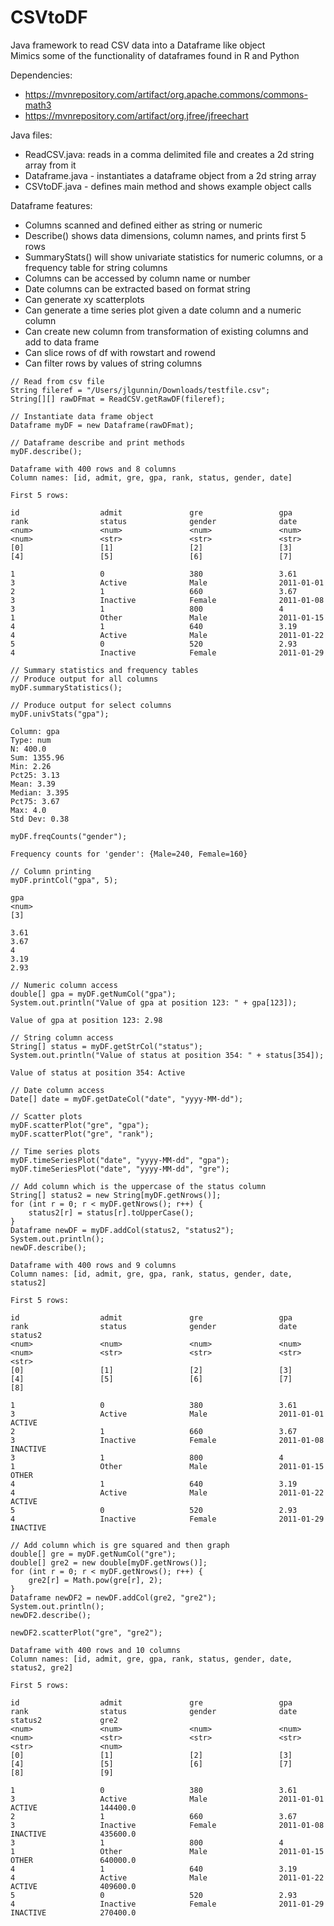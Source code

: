 # CSVtoDF
Java framework to read CSV data into a Dataframe like object  
Mimics some of the functionality of dataframes found in R and Python

Dependencies: 
- https://mvnrepository.com/artifact/org.apache.commons/commons-math3
- https://mvnrepository.com/artifact/org.jfree/jfreechart

Java files:
- ReadCSV.java: reads in a comma delimited file and creates a 2d string array from it
- Dataframe.java - instantiates a dataframe object from a 2d string array
- CSVtoDF.java - defines main method and shows example object calls

Dataframe features:
- Columns scanned and defined either as string or numeric
- Describe() shows data dimensions, column names, and prints first 5 rows
- SummaryStats() will show univariate statistics for numeric columns, or a frequency table for string columns
- Columns can be accessed by column name or number
- Date columns can be extracted based on format string
- Can generate xy scatterplots
- Can generate a time series plot given a date column and a numeric column
- Can create new column from transformation of existing columns and add to data frame
- Can slice rows of df with rowstart and rowend
- Can filter rows by values of string columns    

```
// Read from csv file
String fileref = "/Users/jlgunnin/Downloads/testfile.csv";
String[][] rawDFmat = ReadCSV.getRawDF(fileref);

// Instantiate data frame object
Dataframe myDF = new Dataframe(rawDFmat);

// Dataframe describe and print methods
myDF.describe();

Dataframe with 400 rows and 8 columns
Column names: [id, admit, gre, gpa, rank, status, gender, date]

First 5 rows:

id                  admit               gre                 gpa                 rank                status              gender              date                
<num>               <num>               <num>               <num>               <num>               <str>               <str>               <str>               
[0]                 [1]                 [2]                 [3]                 [4]                 [5]                 [6]                 [7]                 

1                   0                   380                 3.61                3                   Active              Male                2011-01-01          
2                   1                   660                 3.67                3                   Inactive            Female              2011-01-08          
3                   1                   800                 4                   1                   Other               Male                2011-01-15          
4                   1                   640                 3.19                4                   Active              Male                2011-01-22          
5                   0                   520                 2.93                4                   Inactive            Female              2011-01-29          

// Summary statistics and frequency tables
// Produce output for all columns 
myDF.summaryStatistics(); 

// Produce output for select columns
myDF.univStats("gpa");

Column: gpa
Type: num
N: 400.0
Sum: 1355.96
Min: 2.26
Pct25: 3.13
Mean: 3.39
Median: 3.395
Pct75: 3.67
Max: 4.0
Std Dev: 0.38

myDF.freqCounts("gender");

Frequency counts for 'gender': {Male=240, Female=160}

// Column printing
myDF.printCol("gpa", 5);

gpa
<num>
[3]

3.61
3.67
4
3.19
2.93

// Numeric column access
double[] gpa = myDF.getNumCol("gpa");
System.out.println("Value of gpa at position 123: " + gpa[123]);
        
Value of gpa at position 123: 2.98

// String column access
String[] status = myDF.getStrCol("status");
System.out.println("Value of status at position 354: " + status[354]);

Value of status at position 354: Active

// Date column access
Date[] date = myDF.getDateCol("date", "yyyy-MM-dd");

// Scatter plots
myDF.scatterPlot("gre", "gpa");
myDF.scatterPlot("gre", "rank");

// Time series plots
myDF.timeSeriesPlot("date", "yyyy-MM-dd", "gpa");
myDF.timeSeriesPlot("date", "yyyy-MM-dd", "gre");

// Add column which is the uppercase of the status column
String[] status2 = new String[myDF.getNrows()];
for (int r = 0; r < myDF.getNrows(); r++) {
    status2[r] = status[r].toUpperCase();
}
Dataframe newDF = myDF.addCol(status2, "status2");
System.out.println();
newDF.describe();

Dataframe with 400 rows and 9 columns
Column names: [id, admit, gre, gpa, rank, status, gender, date, status2]

First 5 rows:

id                  admit               gre                 gpa                 rank                status              gender              date                status2             
<num>               <num>               <num>               <num>               <num>               <str>               <str>               <str>               <str>               
[0]                 [1]                 [2]                 [3]                 [4]                 [5]                 [6]                 [7]                 [8]                 

1                   0                   380                 3.61                3                   Active              Male                2011-01-01          ACTIVE              
2                   1                   660                 3.67                3                   Inactive            Female              2011-01-08          INACTIVE            
3                   1                   800                 4                   1                   Other               Male                2011-01-15          OTHER               
4                   1                   640                 3.19                4                   Active              Male                2011-01-22          ACTIVE              
5                   0                   520                 2.93                4                   Inactive            Female              2011-01-29          INACTIVE 

// Add column which is gre squared and then graph
double[] gre = myDF.getNumCol("gre");
double[] gre2 = new double[myDF.getNrows()];
for (int r = 0; r < myDF.getNrows(); r++) {
    gre2[r] = Math.pow(gre[r], 2);
}
Dataframe newDF2 = newDF.addCol(gre2, "gre2");
System.out.println();
newDF2.describe();

newDF2.scatterPlot("gre", "gre2");

Dataframe with 400 rows and 10 columns
Column names: [id, admit, gre, gpa, rank, status, gender, date, status2, gre2]

First 5 rows:

id                  admit               gre                 gpa                 rank                status              gender              date                status2             gre2                
<num>               <num>               <num>               <num>               <num>               <str>               <str>               <str>               <str>               <num>               
[0]                 [1]                 [2]                 [3]                 [4]                 [5]                 [6]                 [7]                 [8]                 [9]                 

1                   0                   380                 3.61                3                   Active              Male                2011-01-01          ACTIVE              144400.0            
2                   1                   660                 3.67                3                   Inactive            Female              2011-01-08          INACTIVE            435600.0            
3                   1                   800                 4                   1                   Other               Male                2011-01-15          OTHER               640000.0            
4                   1                   640                 3.19                4                   Active              Male                2011-01-22          ACTIVE              409600.0            
5                   0                   520                 2.93                4                   Inactive            Female              2011-01-29          INACTIVE            270400.0            



```
